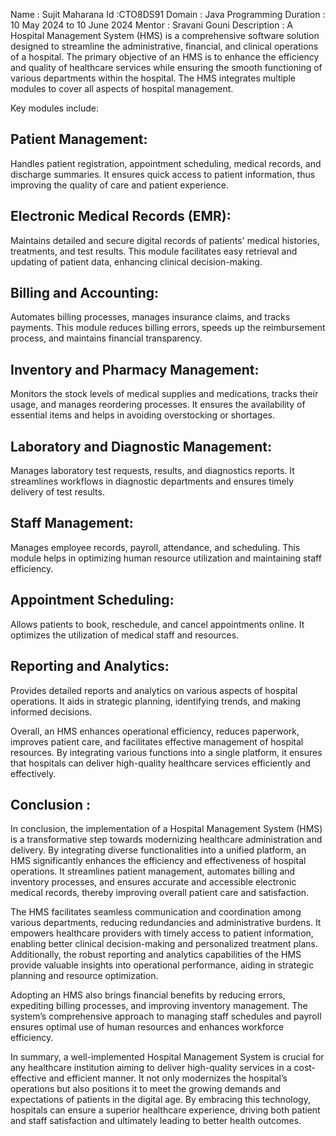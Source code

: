 Name : Sujit Maharana
Id   :CTO8DS91
Domain : Java Programming
Duration : 10 May 2024 to 10 June 2024
Mentor : Sravani Gouni
Description : 
A Hospital Management System (HMS) is a comprehensive software solution designed to streamline the administrative, financial, and clinical operations of a hospital. The primary objective of an HMS is to enhance the efficiency and quality of healthcare services while ensuring the smooth functioning of various departments within the hospital.
The HMS integrates multiple modules to cover all aspects of hospital management. 

Key modules include:

Patient Management:
-------------------
Handles patient registration, appointment scheduling, medical records, and discharge summaries. It ensures quick access to patient information, thus improving the quality of care and patient experience.

Electronic Medical Records (EMR):
---------------------------------
Maintains detailed and secure digital records of patients' medical histories, treatments, and test results. This module facilitates easy retrieval and updating of patient data, enhancing clinical decision-making.

Billing and Accounting:
----------------------
Automates billing processes, manages insurance claims, and tracks payments. This module reduces billing errors, speeds up the reimbursement process, and maintains financial transparency.

Inventory and Pharmacy Management:
----------------------------------
Monitors the stock levels of medical supplies and medications, tracks their usage, and manages reordering processes. It ensures the availability of essential items and helps in avoiding overstocking or shortages.

Laboratory and Diagnostic Management:
-------------------------------------
Manages laboratory test requests, results, and diagnostics reports. It streamlines workflows in diagnostic departments and ensures timely delivery of test results.

Staff Management:
-----------------
Manages employee records, payroll, attendance, and scheduling. This module helps in optimizing human resource utilization and maintaining staff efficiency.

Appointment Scheduling:
-----------------------
Allows patients to book, reschedule, and cancel appointments online. It optimizes the utilization of medical staff and resources.

Reporting and Analytics:
------------------------
Provides detailed reports and analytics on various aspects of hospital operations. It aids in strategic planning, identifying trends, and making informed decisions.

Overall, an HMS enhances operational efficiency, reduces paperwork, improves patient care, and facilitates effective management of hospital resources. By integrating various functions into a single platform, it ensures that hospitals can deliver high-quality healthcare services efficiently and effectively.

Conclusion :
------------
In conclusion, the implementation of a Hospital Management System (HMS) is a transformative step towards modernizing healthcare administration and delivery. By integrating diverse functionalities into a unified platform, an HMS significantly enhances the efficiency and effectiveness of hospital operations. It streamlines patient management, automates billing and inventory processes, and ensures accurate and accessible electronic medical records, thereby improving overall patient care and satisfaction.

The HMS facilitates seamless communication and coordination among various departments, reducing redundancies and administrative burdens. It empowers healthcare providers with timely access to patient information, enabling better clinical decision-making and personalized treatment plans. Additionally, the robust reporting and analytics capabilities of the HMS provide valuable insights into operational performance, aiding in strategic planning and resource optimization.

Adopting an HMS also brings financial benefits by reducing errors, expediting billing processes, and improving inventory management. The system’s comprehensive approach to managing staff schedules and payroll ensures optimal use of human resources and enhances workforce efficiency.

In summary, a well-implemented Hospital Management System is crucial for any healthcare institution aiming to deliver high-quality services in a cost-effective and efficient manner. It not only modernizes the hospital’s operations but also positions it to meet the growing demands and expectations of patients in the digital age. By embracing this technology, hospitals can ensure a superior healthcare experience, driving both patient and staff satisfaction and ultimately leading to better health outcomes.
